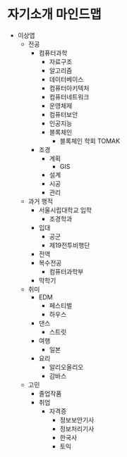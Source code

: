 # 자기소개 마인드맵

- 이상엽
  - 전공
    - 컴퓨터과학
      - 자료구조
      - 알고리즘
      - 데이터베이스
      - 컴퓨터아키텍처
      - 컴퓨터네트워크
      - 운영체제
      - 컴퓨터보안
      - 인공지능
      - 블록체인
        - 블록체인 학회 TOMAK
    - 조경
      - 계획
        - GIS
      - 설계
      - 시공
      - 관리
  - 과거 행적
    - 서울시립대학교 입학
      - 조경학과
    - 입대
      - 공군
      - 제19전투비행단
    - 전역
    - 복수전공
      - 컴퓨터과학부
    - 막학기
  - 취미
    - EDM
      - 페스티벌
      - 하우스
    - 댄스
      - 스트릿
    - 여행
      - 일본
    - 요리
      - 알리오올리오
      - 감바스
  - 고민
    - 졸업작품
    - 취업
      - 자격증
        - 정보보안기사
        - 정보처리기사
        - 한국사
        - 토익
